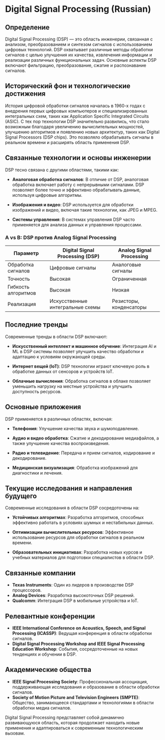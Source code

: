 # Digital Signal Processing (Russian)

## Определение

Digital Signal Processing (DSP) — это область инженерии, связанная с анализом, преобразованием и синтезом сигналов с использованием цифровых технологий. DSP охватывает различные методы обработки сигналов с целью улучшения их качества, извлечения информации и реализации различных функциональных задач. Основные аспекты DSP включают фильтрацию, преобразование, сжатие и распознавание сигналов.

## Исторический фон и технологические достижения

История цифровой обработки сигналов началась в 1960-х годах с внедрения первых цифровых компьютеров и специализированных интегральных схем, таких как Application Specific Integrated Circuits (ASIC). С тех пор технологии DSP значительно развились, что стало возможным благодаря увеличению вычислительных мощностей, улучшению алгоритмов и появлению новых архитектур, таких как Digital Signal Processors (DSP chips). Это позволяло обрабатывать сигналы в реальном времени и расширять область применения DSP.

## Связанные технологии и основы инженерии

DSP тесно связана с другими областями, такими как:

- **Аналоговая обработка сигналов**: В отличие от DSP, аналоговая обработка включает работу с непрерывными сигналами. DSP позволяет более точно и эффективно обрабатывать данные, используя цифровые алгоритмы.
  
- **Изображения и видео**: DSP используется для обработки изображений и видео, включая такие технологии, как JPEG и MPEG.

- **Системы управления**: В системах управления DSP часто применяется для анализа данных и управления процессами.

### A vs B: DSP против Analog Signal Processing

| Параметр                        | Digital Signal Processing (DSP) | Analog Signal Processing |
|---------------------------------|---------------------------------|--------------------------|
| Обработка сигналов              | Цифровые сигналы                | Аналоговые сигналы       |
| Точность                        | Высокая                         | Ограниченная             |
| Гибкость алгоритмов             | Высокая                         | Низкая                   |
| Реализация                      | Искусственные интегральные схемы | Резисторы, конденсаторы  |

## Последние тренды

Современные тренды в области DSP включают:

- **Искусственный интеллект и машинное обучение**: Интеграция AI и ML в DSP системы позволяет улучшить качество обработки и адаптацию к условиям окружающей среды.
  
- **Интернет вещей (IoT)**: DSP технологии играют ключевую роль в обработке данных от сенсоров и устройств IoT.

- **Облачные вычисления**: Обработка сигналов в облаке позволяет уменьшить нагрузку на местные устройства и улучшить доступность ресурсов.

## Основные приложения

DSP применяется в различных областях, включая:

- **Телефония**: Улучшение качества звука и шумоподавление.
  
- **Аудио и видео обработка**: Сжатие и декодирование медиафайлов, а также улучшение качества воспроизведения.

- **Радио и телевидение**: Передача и прием сигналов, кодирование и декодирование.

- **Медицинская визуализация**: Обработка изображений для диагностики и лечения.

## Текущие исследования и направления будущего

Современные исследования в области DSP сосредоточены на:

- **Устойчивых алгоритмах**: Разработка алгоритмов, способных эффективно работать в условиях шумных и нестабильных данных.

- **Оптимизации вычислительных ресурсов**: Эффективное использование ресурсов для обработки сигналов в реальном времени.

- **Образовательных инициативах**: Разработка новых курсов и учебных материалов для подготовки специалистов в области DSP.

## Связанные компании

- **Texas Instruments**: Один из лидеров в производстве DSP процессоров.
- **Analog Devices**: Разработка высокоточных DSP решений.
- **Qualcomm**: Интеграция DSP в мобильные устройства и IoT.

## Релевантные конференции

- **IEEE International Conference on Acoustics, Speech, and Signal Processing (ICASSP)**: Ведущая конференция в области обработки сигналов.
- **Digital Signal Processing Workshop and IEEE Signal Processing Education Workshop**: События, сосредоточенные на новых тенденциях и обучении в DSP.

## Академические общества

- **IEEE Signal Processing Society**: Профессиональная ассоциация, поддерживающая исследования и образование в области обработки сигналов.
- **Society of Motion Picture and Television Engineers (SMPTE)**: Общество, занимающееся стандартами и технологиями в области обработки медиа сигналов.

Digital Signal Processing представляет собой динамично развивающуюся область, которая продолжает находить новые применения и адаптироваться к современным технологическим вызовам.